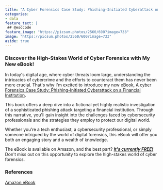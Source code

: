 ```yaml
---
title: "A Cyber Forensics Case Study: Phishing-Initiated Cyberattack on a Financial Institution"
categories:
- data
feature_text: |
 ## @esccode
feature_image: "https://picsum.photos/2560/600?image=733"
image: "https://picsum.photos/2560/600?image=733"
aside: true
---
```


### Discover the High-Stakes World of Cyber Forensics with My New eBook!

In today's digital age, where cyber threats loom large, understanding the intricacies of cybercrime and the efforts to counteract them has never been more crucial. That's why I'm excited to introduce my new eBook, [A cyber Forensics Case Study: Phishing-Initiated Cyberattack on a Financial Institution](https://www.amazon.com/dp/B0DDJS3719).

This book offers a deep dive into a fictional yet highly realistic investigation of a sophisticated phishing attack targeting a financial institution. Through this narrative, you'll gain insight into the challenges faced by cybersecurity professionals and the strategies they employ to protect our digital world.

Whether you're a tech enthusiast, a cybersecurity professional, or simply someone intrigued by the world of digital forensics, this eBook will offer you both an engaging story and a wealth of knowledge.

The eBook is available on Amazon, and the best part? [***It's currently FREE!***](https://www.amazon.com/dp/B0DDJS3719) Don't miss out on this opportunity to explore the high-stakes world of cyber forensics.

### References

[Amazon eBook](https://www.amazon.com/stores/Jacek-Wieteska/author/B0DC1KVP9X)
